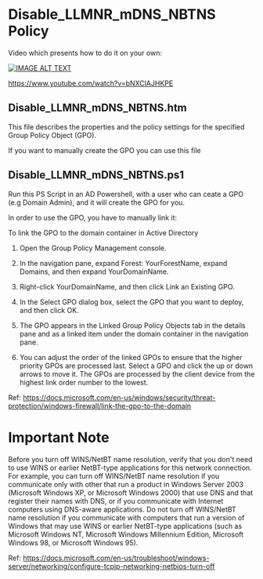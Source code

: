 # Disable_LLMNR_mDNS_NBTNS Policy

Video which presents how to do it on your own:

[![IMAGE ALT TEXT](http://img.youtube.com/vi/bNXClAJHKPE/0.jpg)](http://www.youtube.com/watch?v=bNXClAJHKPE "Disable LLMNR mDNS NBT-NS")

https://www.youtube.com/watch?v=bNXClAJHKPE

## Disable_LLMNR_mDNS_NBTNS.htm

This file describes the properties and the policy settings for the specified Group Policy Object (GPO).

If you want to manually create the GPO you can use this file 

## Disable_LLMNR_mDNS_NBTNS.ps1

Run this PS Script in an AD Powershell, with a user who can ceate a GPO (e.g Domain Admin), and it will create the GPO for you. 

In order to use the GPO, you have to manually link it:

To link the GPO to the domain container in Active Directory

1. Open the Group Policy Management console.

2. In the navigation pane, expand Forest: YourForestName, expand Domains, and then expand YourDomainName.

3. Right-click YourDomainName, and then click Link an Existing GPO.

4. In the Select GPO dialog box, select the GPO that you want to deploy, and then click OK.

5. The GPO appears in the Linked Group Policy Objects tab in the details pane and as a linked item under the domain container in the navigation pane.

6. You can adjust the order of the linked GPOs to ensure that the higher priority GPOs are processed last. Select a GPO and click the up or down arrows to move it. The GPOs are processed by the client device from the highest link order number to the lowest.


Ref: https://docs.microsoft.com/en-us/windows/security/threat-protection/windows-firewall/link-the-gpo-to-the-domain

# Important Note

Before you turn off WINS/NetBT name resolution, verify that you don't need to use WINS or earlier NetBT-type applications for this network connection. For example, you can turn off WINS/NetBT name resolution if you communicate only with other that run a product in Windows Server 2003 (Microsoft Windows XP, or Microsoft Windows 2000) that use DNS and that register their names with DNS, or if you communicate with Internet computers using DNS-aware applications. Do not turn off WINS/NetBT name resolution if you communicate with computers that run a version of Windows that may use WINS or earlier NetBT-type applications (such as Microsoft Windows NT, Microsoft Windows Millennium Edition, Microsoft Windows 98, or Microsoft Windows 95).

Ref: https://docs.microsoft.com/en-us/troubleshoot/windows-server/networking/configure-tcpip-networking-netbios-turn-off
